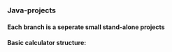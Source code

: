 ### Java-projects
#### Each branch is a seperate small stand-alone projects
#### Basic calculator structure:
